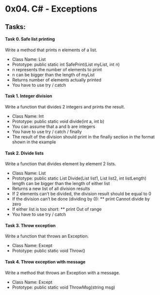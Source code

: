 # 0x04. C# - Exceptions

## Tasks:

#### Task 0. Safe list printing
Write a method that prints n elements of a list.

* Class Name: List
* Prototype: public static int SafePrint(List<int> myList, int n)
* n represents the number of elements to print
* n can be bigger than the length of myList
* Returns number of elements actually printed
* You have to use try / catch


#### Task 1. Integer division
Write a function that divides 2 integers and prints the result.

* Class Name: Int
* Prototype: public static void divide(int a, int b)
* You can assume that a and b are integers
* You have to use try / catch / finally
* The result of the division should print in the finally section in the format shown in the example

#### Task 2. Divide lists
Write a function that divides element by element 2 lists.

* Class Name: List
* Prototype: public static List<int> Divide(List<int> list1, List<int> list2, int listLength) length can be bigger than the length of either list
* Returns a new list of all division results
* If 2 elements can’t be divided, the division result should be equal to 0
* If the division can’t be done (dividing by 0):
** print Cannot divide by zero
* If either list is too short:
** print Out of range
* You have to use try / catch

#### Task 3. Throw exception
Write a function that throws an Exception.

* Class Name: Except
* Prototype: public static void Throw()


#### Task 4. Throw exception with message
Write a method that throws an Exception with a message.

* Class Name: Except
* Prototype: public static void ThrowMsg(string msg)
